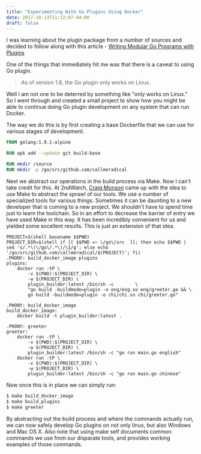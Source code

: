 ```yaml
---
title: "Experimenting With Go Plugins Using Docker"
date: 2017-10-13T11:32:07-04:00
draft: false
---
```


I was learning about the plugin package from a number of sources and decided to 
follow along with this article - 
[Writing Modular Go Programs with Plugins](https://medium.com/learning-the-go-programming-language/writing-modular-go-programs-with-plugins-ec46381ee1a9)

One of the things that immediately hit me was that there is a caveat to using Go plugin.

> As of version 1.8, the Go plugin only works on Linux.

Well I am not one to be deterred by something like "only works on Linux."
So I went through and created a small project to show how you might be able to continue
doing Go plugin development on any system that can run Docker.

The way we do this is by first creating a base Dockerfile that we can use for various 
stages of development.

```Dockerfile
FROM golang:1.9.1-alpine

RUN apk add --update git build-base

RUN mkdir /source
RUN mkdir -p /go/src/github.com/callmeradical
```

Next we abstract our operations in the build process via Make. Now I can't take credit for this.
At 2ndWatch, [Craig Monson](https://github.com/craigmonson) came up with the idea to use Make to 
abstract the sprawl of our tools. We use a number of specialized tools for various things.
Sometimes it can be daunting to a new developer that is coming to a new project. We shouldn't
have to spend time just to learn the toolchain. So in an effort to decrease the barrier of 
entry we have used Make in this way. It has been incredibly convenient for us and yielded some
excellent results. This is just an extension of that idea.

```make
PROJECT=$(shell basename $$PWD)
PROJECT_DIR=$(shell if [[ $$PWD =~ \/go\/src  ]]; then echo $$PWD | sed 's/.*\(\/go\/.*\)/\1/g'; else echo '/go/src/github.com/callmeradical/$(PROJECT)'; fi)
.PHONY: build_docker_image plugins
plugins:
	docker run -tP \
		-v $(PWD):$(PROJECT_DIR) \
		-w $(PROJECT_DIR) \
		plugin_builder:latest /bin/sh -c        \
		"go build -buildmode=plugin -o eng/eng.so eng/greeter.go && \
		go build -buildmode=plugin -o chi/chi.so chi/greeter.go"

.PHONY: build_docker_image
build_docker_image:
	docker build -t plugin_builder:latest .

.PHONY: greeter
greeter:
	docker run -tP \
		-v $(PWD):$(PROJECT_DIR) \
		-w $(PROJECT_DIR) \
		plugin_builder:latest /bin/sh -c "go run main.go english"
	docker run -tP \
		-v $(PWD):$(PROJECT_DIR) \
		-w $(PROJECT_DIR) \
		plugin_builder:latest /bin/sh -c "go run main.go chinese"
```

Now once this is in place we can simply run:
```bash
$ make build_docker_image
$ make build_plugins
$ make greeter
```

By abstracting out the build process and where the commands actually run, we can now 
safely develop Go plugins on not only linux, but also Windows and Mac OS X. Also note 
that using make self documents common commands we use from our disparate tools, and 
provides working examples of those commands.

